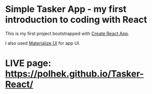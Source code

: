 # Simple Tasker App - my first introduction to coding with React

This is my first project bootstrapped with [Create React App](https://github.com/facebook/create-react-app).

I also used [Materialize UI](https://material-ui.com/) for app UI.

# LIVE page: https://polhek.github.io/Tasker-React/



